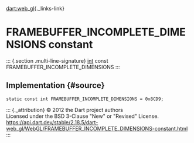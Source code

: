 [dart:web\_gl](../../dart-web_gl/dart-web_gl-library){._links-link}

FRAMEBUFFER\_INCOMPLETE\_DIMENSIONS constant
============================================

::: {.section .multi-line-signature}
[int](../../dart-core/int-class) const
FRAMEBUFFER\_INCOMPLETE\_DIMENSIONS
:::

Implementation {#source}
--------------

``` {.language-dart data-language="dart"}
static const int FRAMEBUFFER_INCOMPLETE_DIMENSIONS = 0x8CD9;
```

::: {._attribution}
© 2012 the Dart project authors\
Licensed under the BSD 3-Clause \"New\" or \"Revised\" License.\
<https://api.dart.dev/stable/2.18.5/dart-web_gl/WebGL/FRAMEBUFFER_INCOMPLETE_DIMENSIONS-constant.html>
:::
